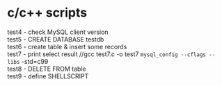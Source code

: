# c/c++ scripts
test4 - check MySQL client version
<br>test5 - CREATE DATABASE testdb
<br>test6 - create table & insert some records
<br>test7 - print select result //gcc test7.c -o test7 `mysql_config --cflags --libs`  -std=c99
<br>test8 - DELETE FROM table
<br>test9 - define SHELLSCRIPT
